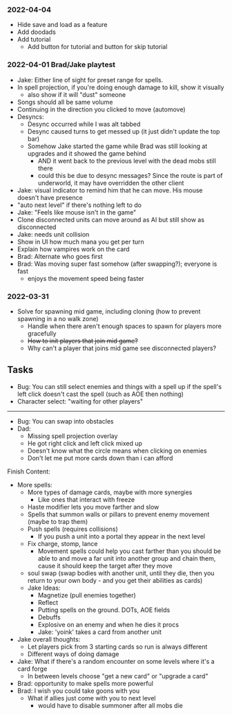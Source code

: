### 2022-04-04
- Hide save and load as a feature
- Add doodads
- Add tutorial
    - Add button for tutorial and button for skip tutorial

### 2022-04-01 Brad/Jake playtest
- Jake: Either line of sight for preset range for spells.
- In spell projection, if you're doing enough damage to kill, show it visually
    - also show if it will "dust" someone
- Songs should all be same volume
- Continuing in the direction you clicked to move (automove)
- Desyncs:
    - Desync occurred while I was alt tabbed
    - Desync caused turns to get messed up (it just didn't update the top bar)
    - Somehow Jake started the game while Brad was still looking at upgrades and it showed the game behind
        - AND it went back to the previous level with the dead mobs still there
        - could this be due to desync messages? Since the route is part of underworld, it may have overridden the other client
- Jake: visual indicator to remind him that he can move. His mouse doesn't have presence
- "auto next level" if there's nothing left to do
- Jake: "Feels like mouse isn't in the game"
- Clone disconnected units can move around as AI but still show as disconnected
- Jake: needs unit collision
- Show in UI how much mana you get per turn
- Explain how vampires work on the card
- Brad: Alternate who goes first
- Brad: Was moving super fast somehow (after swapping?); everyone is fast
    - enjoys the movement speed being faster

### 2022-03-31
- Solve for spawning mid game, including cloning (how to prevent spawning in a no walk zone)
    - Handle when there aren't enough spaces to spawn for players more gracefully
    - ~~How to init players that join mid game?~~
    - Why can't a player that joins mid game see disconnected players?
## Tasks
- Bug: You can still select enemies and things with a spell up if the spell's left click doesn't cast the spell (such as AOE then nothing)
- Character select: "waiting  for other players"
---
- Bug: You can swap into obstacles
- Dad:
    - Missing spell projection overlay
    - He got right click and left click mixed up
    - Doesn't know what the circle means when clicking on enemies
    - Don't let me put more cards down than i can afford

Finish Content:
- More spells:
    - More types of damage cards, maybe with more synergies
        - Like ones that interact with freeze
    - Haste modifier lets you move farther and slow
    - Spells that summon walls or pillars to prevent enemy movement (maybe to trap them)
    - Push spells (requires collisions)
        - If you push a unit into a portal they appear in the next level
    - Fix charge, stomp, lance
        - Movement spells could help you cast farther than you should be able to and move a far unit into another group and chain them, cause it should keep the target after they move
    - soul swap (swap bodies with another unit, until they die, then you return to your own body - and you get their abilities as cards)
    - Jake Ideas:
        - Magnetize (pull enemies together)
        - Reflect
        - Putting spells on the ground. DOTs, AOE fields
        - Debuffs
        - Explosive on an enemy and when he dies it procs
        - Jake: 'yoink' takes a card from another unit
- Jake overall thoughts:
    - Let players pick from 3 starting cards so run is always different
    - Different ways of doing damage
- Jake: What if there's a random encounter on some levels where it's a card forge
    - In between levels choose "get a new card" or "upgrade a card"
- Brad: opportunity to make spells more powerful
- Brad: I wish you could take goons with you
    - What if allies just come with you to next level
        - would have to disable summoner after all mobs die